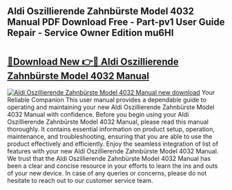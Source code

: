 ## Aldi Oszillierende Zahnbürste Model 4032 Manual PDF Download Free - Part-pv1 User Guide Repair - Service Owner Edition mu6HI

# <h2><a href="http://bc31978.oget.top/?id=Aldi+Oszillierende+Zahnb%c3%bcrste+Model+4032+Manual">🔗Download New 👉🔴 Aldi Oszillierende Zahnbürste Model 4032 Manual</a></h2>

[![Aldi Oszillierende Zahnbürste Model 4032 Manual new download](https://i.imgur.com/5g1atiW.png)](http://bc31978.oget.top/?id=Aldi+Oszillierende+Zahnb%c3%bcrste+Model+4032+Manual)
Your Reliable Companion This user manual provides a dependable guide to operating and maintaining your new Aldi Oszillierende Zahnbürste Model 4032 Manual with confidence. Before you begin using your Aldi Oszillierende Zahnbürste Model 4032 Manual, please read this manual thoroughly. It contains essential information on product setup, operation, maintenance, and troubleshooting, ensuring that you are able to use the product effectively and efficiently. Enjoy the seamless integration of list of features with your new Aldi Oszillierende Zahnbürste Model 4032 Manual. We trust that the Aldi Oszillierende Zahnbürste Model 4032 Manual has been a clear and concise resource in your efforts to learn the ins and outs of your new device. In case of any queries or concerns, please do not hesitate to reach out to our customer service team.
